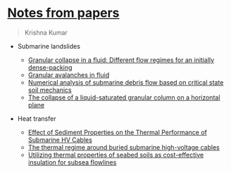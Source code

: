 # [Notes from papers](https://kks32.github.io/notes/)

> Krishna Kumar

* Submarine landslides
	* [Granular collapse in a fluid: Different flow regimes for an initially dense-packing](submarine-slides/dense-granular-collapse-fluid-regimes/dense-granular-collapse-fluid-regimes.md)
	* [Granular avalanches in fluid](submarine-slides/granular-avalanches-fluid/granular-avalanches-fluid.md)
	* [Numerical analysis of submarine debris flow based on critical state soil mechanics](submarine-slides/numerical-analysis-submarine-critical-state/numerical_analysis_submarine_debris_critical_state.md)
	* [The collapse of a liquid-saturated granular column on a horizontal plane](submarine-slides/collapse-liquid-saturated-column)
	
* Heat transfer
	* [Effect of Sediment Properties on the Thermal Performance of Submarine HV Cables](heat-transfer/thermal-properties-hv-cables-numerical/thermal-properties-hv-cables-numerical.md)
	* [The thermal regime around buried submarine high-voltage cables](heat-transfer/thermal-regime-submarine-hv-cable-experiment/thermal-regime-submarine-hv-cable-experiment.md)
	* [Utilizing thermal properties of seabed soils as cost-effective insulation for subsea flowlines](heat-transfer/thermal-properties-seabed-subsea-flowlines.md)
	